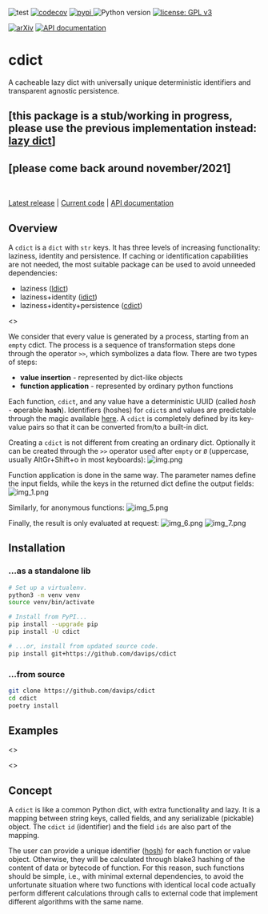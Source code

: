 ![test](https://github.com/davips/cdict/workflows/test/badge.svg)
[![codecov](https://codecov.io/gh/davips/cdict/branch/main/graph/badge.svg)](https://codecov.io/gh/davips/cdict)
<a href="https://pypi.org/project/cdict">
<img src="https://img.shields.io/pypi/v/cdict.svg?label=release&color=blue&style=flat-square" alt="pypi">
</a>
![Python version](https://img.shields.io/badge/python-3.8%20%7C%203.9-blue.svg)
[![license: GPL v3](https://img.shields.io/badge/License-GPLv3-blue.svg)](https://www.gnu.org/licenses/gpl-3.0)

<!--- [![DOI](https://zenodo.org/badge/DOI/10.5281/zenodo.5501845.svg)](https://doi.org/10.5281/zenodo.5501845) --->
[![arXiv](https://img.shields.io/badge/arXiv-2109.06028-b31b1b.svg?style=flat-square)](https://arxiv.org/abs/2109.06028)
[![API documentation](https://img.shields.io/badge/doc-API%20%28auto%29-a0a0a0.svg)](https://davips.github.io/cdict)

# cdict
A cacheable lazy dict with universally unique deterministic identifiers and transparent agnostic persistence.

## [this package is a stub/working in progress, please use the previous implementation instead: [lazy dict](https://pypi.org/project/ldict/2.211016.3)]

## [please come back around november/2021]
<br>

[Latest release](https://pypi.org/project/cdict) |
[Current code](https://github.com/davips/cdict) |
[API documentation](https://davips.github.io/cdict)

## Overview

A `cdict` is a `dict` with `str` keys.
It has three levels of increasing functionality: laziness, identity and persistence.
If caching or identification capabilities are not needed, the most suitable package can be used to avoid unneeded dependencies:

 * laziness ([ldict](https://pypi.org/project/ldict))
 * laziness+identity ([idict](https://pypi.org/project/idict))
 * laziness+identity+persistence ([cdict](https://pypi.org/project/cdict))

<<levelid>>

We consider that every value is generated by a process, starting from an `empty` cdict. The process is a sequence of
transformation steps done through the operator `>>`, which symbolizes a data flow. There are two types of steps:

* **value insertion** - represented by dict-like objects
* **function application** - represented by ordinary python functions

Each function, `cdict`, and any value have a deterministic UUID
(called _hosh_ - **o**perable **h**a**sh**). Identifiers (hoshes) for `cdict`s and values are predictable through the
magic available [here](https://pypi.org/project/garoupa). A `cdict` is completely defined by its key-value pairs so that
it can be converted from/to a built-in dict.

Creating a `cdict` is not different from creating an ordinary dict. Optionally it can be created through the `>>` operator
used after `empty` or `Ø`
(uppercase, usually AltGr+Shift+o in most keyboards):
![img.png](https://raw.githubusercontent.com/davips/ldict/main/examples/img.png)

Function application is done in the same way. The parameter names define the input fields, while the keys in the
returned dict define the output fields:
![img_1.png](https://raw.githubusercontent.com/davips/ldict/main/examples/img_1.png)

Similarly, for anonymous functions:
![img_5.png](https://raw.githubusercontent.com/davips/ldict/main/examples/img_5.png)

Finally, the result is only evaluated at request:
![img_6.png](https://raw.githubusercontent.com/davips/ldict/main/examples/img_6.png)
![img_7.png](https://raw.githubusercontent.com/davips/ldict/main/examples/img_7.png)


## Installation
### ...as a standalone lib
```bash
# Set up a virtualenv. 
python3 -m venv venv
source venv/bin/activate

# Install from PyPI...
pip install --upgrade pip
pip install -U cdict

# ...or, install from updated source code.
pip install git+https://github.com/davips/cdict
```

### ...from source
```bash
git clone https://github.com/davips/cdict
cd cdict
poetry install
```

## Examples
<<merging>>

<<apply>>

<!--- <sampling> -->

<!--- <compositionofsets> -->

<!--- <persistence> -->

<!--- ## Persistence
Extra dependencies can be installed to support saving data to disk or to a server in the network. 

**[still an ongoing work...]**

`poetry install -E full`
--->

## Concept

A `cdict` is like a common Python dict, with extra functionality and lazy. It is a mapping between string keys, called
fields, and any serializable (pickable) object. The `cdict` `id` (identifier) and the field `ids` are also part of the
mapping.

The user can provide a unique identifier ([hosh](https://pypi.org/project/garoupa))
for each function or value object. Otherwise, they will be calculated through blake3 hashing of the content of data or
bytecode of function. For this reason, such functions should be simple, i.e., with minimal external dependencies, to
avoid the unfortunate situation where two functions with identical local code actually perform different calculations
through calls to external code that implement different algorithms with the same name.
<!--- Alternatively, a Hosh object can be passed inside the dict that is returned by the function, under the key "_id". ---/>

## Grants
This work was partially supported by Fapesp under supervision of
Prof. André C. P. L. F. de Carvalho at CEPID-CeMEAI (Grants 2013/07375-0 – 2019/01735-0).

</div>
